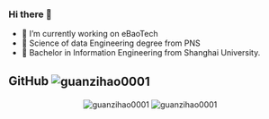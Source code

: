 ### Hi there 👋



- 🔭 I’m currently working on eBaoTech
- 🌱 Science of data Engineering degree from PNS
- 🤔 Bachelor in Information Engineering from Shanghai University.

## GitHub <img align="center" src="https://img.shields.io/github/followers/adrienpaysant?style=social" alt="guanzihao0001" />

<p align="center"> <img align="center" src="https://github-readme-stats.vercel.app/api/top-langs/?username=adrienpaysant&layout=compact&langs_count=12" alt="guanzihao0001" />
  <img align="center" src="https://github-readme-stats.vercel.app/api?username=adrienpaysant&show_icons=true" alt="guanzihao0001" />
